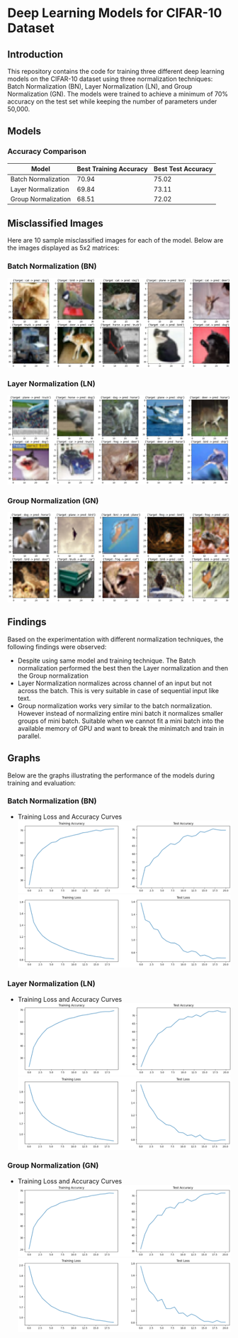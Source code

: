 # Deep Learning Models for CIFAR-10 Dataset

## Introduction
This repository contains the code for training three different deep learning models on the CIFAR-10 dataset using three normalization techniques: Batch Normalization (BN), Layer Normalization (LN), and Group Normalization (GN). The models were trained to achieve a minimum of 70% accuracy on the test set while keeping the number of parameters under 50,000.

## Models
### Accuracy Comparison
| Model               | Best Training Accuracy | Best Test Accuracy |
|---------------------|-------------------|---------------|
| Batch Normalization | 70.94 | 75.02 |
| Layer Normalization | 69.84 | 73.11 |
| Group Normalization | 68.51 | 72.02 |

## Misclassified Images
Here are 10 sample misclassified images for each of the model. Below are the images displayed as 5x2 matrices:

### Batch Normalization (BN)
![Misclassified Images - BN](images/misclassified_bn.png)

### Layer Normalization (LN)
![Misclassified Images - LN](images/misclassified_ln.png)

### Group Normalization (GN)
![Misclassified Images - GN](images/misclassified_gn.png)

## Findings
Based on the experimentation with different normalization techniques, the following findings were observed:
- Despite using same model and training technique. The Batch normalization performed the best then the Layer normalization and then the Group normalization
- Layer Normalization normalizes across channel of an input but not across the batch. This is very suitable in case of sequential input like text.
- Group normalization works very similar to the batch normalization. However instead of normalizing entire mini batch it normalizes smaller groups of mini batch. Suitable when we cannot fit a mini batch into the available memory of GPU and want to break the minimatch and train in parallel.


## Graphs
Below are the graphs illustrating the performance of the models during training and evaluation:

### Batch Normalization (BN)
- Training Loss and Accuracy Curves
  ![Accuracy Curves - BN](images/Batch_Normalization_acc.png)
  ![Loss Curves - BN](images/Batch_Normalization_loss.png)

### Layer Normalization (LN)
- Training Loss and Accuracy Curves
  ![Accuracy Curves - LN](images/Layer_Normalization_acc.png)
  ![Loss Curves - LN](images/Layer_Normalization_loss.png)

### Group Normalization (GN)
- Training Loss and Accuracy Curves
  ![Accuracy Curves - GN](images/Group_Normalization_acc.png)
  ![Loss Curves - GN](images/Group_Normalization_loss.png)
 

